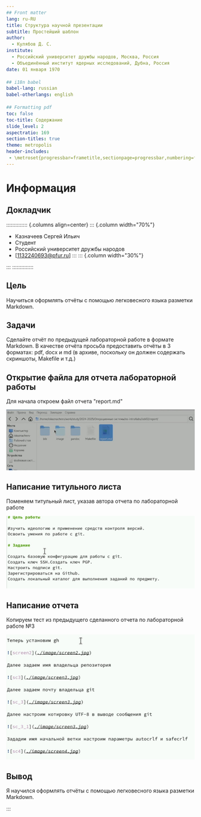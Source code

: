 ```yaml
---
## Front matter
lang: ru-RU
title: Структура научной презентации
subtitle: Простейший шаблон
author:
  - Кулябов Д. С.
institute:
  - Российский университет дружбы народов, Москва, Россия
  - Объединённый институт ядерных исследований, Дубна, Россия
date: 01 января 1970

## i18n babel
babel-lang: russian
babel-otherlangs: english

## Formatting pdf
toc: false
toc-title: Содержание
slide_level: 2
aspectratio: 169
section-titles: true
theme: metropolis
header-includes:
 - \metroset{progressbar=frametitle,sectionpage=progressbar,numbering=fraction}
---
```


# Информация

## Докладчик

:::::::::::::: {.columns align=center}
::: {.column width="70%"}

  * Казначеев Сергей Ильич
  * Студент
  * Российский университет дружбы народов
  * [1132240693@pfur.ru]
:::
::: {.column width="30%"}

:::
::::::::::::::

## Цель 

Научиться оформлять отчёты с помощью легковесного языка разметки Markdown.

## Задачи

Сделайте отчёт по предыдущей лабораторной работе в формате Markdown.
В качестве отчёта просьба предоставить отчёты в 3 форматах: pdf, docx и md (в архиве,
поскольку он должен содержать скриншоты, Makefile и т.д.)

## Открытие файла для отчета лабораторной работы
 
Для начала откроем файл отчета "report.md"

![sc1](image/1.jpg)


## Написание титульного листа

Поменяем титульный лист, указав автора отчета по лабораторной работе 

![sc2](image/2.jpg)

## Написание отчета 

Копируем тест из предыдущего сделанного отчета по лабораторной работе №3

![sc3](image/3.jpg)

## Вывод

Я научился оформлять отчёты с помощью легковесного языка разметки Markdown.

:::

